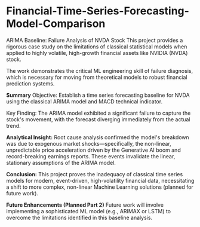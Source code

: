 # Financial-Time-Series-Forecasting-Model-Comparison
ARIMA Baseline: Failure Analysis of NVDA Stock
This project provides a rigorous case study on the limitations of classical statistical models when applied to highly volatile, high-growth financial assets like NVIDIA (NVDA) stock.

The work demonstrates the critical ML engineering skill of failure diagnosis, which is necessary for moving from theoretical models to robust financial prediction systems.

**Summary**
Objective: Establish a time series forecasting baseline for NVDA using the classical ARIMA model and MACD technical indicator.

Key Finding: The ARIMA model exhibited a significant failure to capture the stock's movement, with the forecast diverging immediately from the actual trend.

**Analytical Insight:** Root cause analysis confirmed the model's breakdown was due to exogenous market shocks—specifically, the non-linear, unpredictable price acceleration driven by the Generative AI boom and record-breaking earnings reports. These events invalidate the linear, stationary assumptions of the ARIMA model.

**Conclusion:** This project proves the inadequacy of classical time series models for modern, event-driven, high-volatility financial data, necessitating a shift to more complex, non-linear Machine Learning solutions (planned for future work).

**Future Enhancements (Planned Part 2)**
Future work will involve implementing a sophisticated ML model (e.g., ARIMAX or LSTM) to overcome the limitations identified in this baseline analysis.
